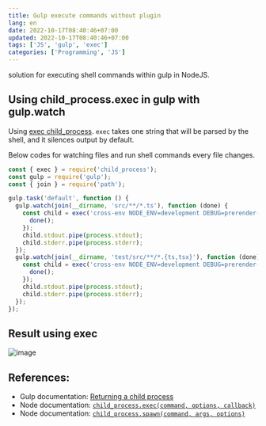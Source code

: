 ```yaml
---
title: Gulp execute commands without plugin
lang: en
date: 2022-10-17T08:40:46+07:00
updated: 2022-10-17T08:40:46+07:00
tags: ['JS', 'gulp', 'exec']
categories: ['Programming', 'JS']
---
```


solution for executing shell commands within gulp in NodeJS.

## Using child_process.exec in gulp with gulp.watch
Using [exec child_process](https://nodejs.org/api/child_process.html#child_processexeccommand-options-callback). `exec` takes one string that will be parsed by the shell, and it silences output by default.

Below codes for watching files and run shell commands every file changes.

```js
const { exec } = require('child_process');
const gulp = require('gulp');
const { join } = require('path');

gulp.task('default', function () {
  gulp.watch(join(__dirname, 'src/**/*.ts'), function (done) {
    const child = exec('cross-env NODE_ENV=development DEBUG=prerender-it* run-s build test', function () {
      done();
    });
    child.stdout.pipe(process.stdout);
    child.stderr.pipe(process.stderr);
  });
  gulp.watch(join(__dirname, 'test/src/**/*.{ts,tsx}'), function (done) {
    const child = exec('cross-env NODE_ENV=development DEBUG=prerender-it* run-s test-build', function () {
      done();
    });
    child.stdout.pipe(process.stdout);
    child.stderr.pipe(process.stderr);
  });
});
```

## Result using exec
![image](https://user-images.githubusercontent.com/12471057/196072185-f39e2b13-1f0f-49a6-9a98-e3741a20ae7e.png)

References:
-----------

-   Gulp documentation: [Returning a child process](https://gulpjs.com/docs/en/getting-started/async-completion/#returning-a-child-process)
-   Node documentation: [`child_process.exec(command, options, callback)`](https://nodejs.org/api/child_process.html#child_process_child_process_exec_command_options_callback)
-   Node documentation: [`child_process.spawn(command, args, options)`](https://nodejs.org/api/child_process.html#child_process_child_process_spawn_command_args_options)


